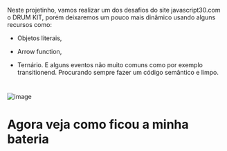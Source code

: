 Neste projetinho, vamos realizar um dos desafios do site javascript30.com o DRUM KIT, porém deixaremos um pouco mais dinâmico usando alguns recursos como:
+ Objetos literais,
- Arrow function, 
+ Ternário.
E alguns eventos não muito comuns como por exemplo transitionend. 
Procurando sempre fazer um código semântico e limpo.

#
#
![image](https://user-images.githubusercontent.com/98665329/222246176-8b516e79-8d1b-4bd5-a67d-d5465eaa1f6f.png)

# Agora veja como ficou a minha bateria
